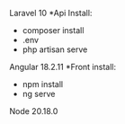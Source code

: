 Laravel 10
*Api Install: 
  * composer install
  *  .env
  *  php artisan serve

Angular 18.2.11
  *Front install: 
  * npm install 
  * ng serve 

Node 20.18.0